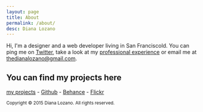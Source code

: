 ```yaml
---
layout: page
title: About
permalink: /about/
desc: Diana Lozano
---
```


Hi, I'm a designer and a web developer living in San Franciscold.
You can ping me on [Twitter](http://twitter.com/bossigner), take a look at my [professional experience](http://www.linkedin.com/in/dianalozano) or email me at [thedianalozano@gmail.com](mailto:thedianalozano@gmail.com).


## You can find my projects here

[<abbr title="cutofmyjib projects">my projects</abbr>](http://cutofmyjib.github.io/projects) -
[Github](github.com/cutofmyjib) -
[Behance](http://www.behance.net/dianalozano) -
[Flickr](https://www.flickr.com/photos/alltomorrowsconcerts/sets)

<small>Copyright &copy; 2015 Diana Lozano. All rights reserved.</small>
